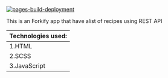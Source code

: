 [![pages-build-deployment](https://github.com/AkshayV30/Forkify-app/actions/workflows/pages/pages-build-deployment/badge.svg)](https://github.com/AkshayV30/Forkify-app/actions/workflows/pages/pages-build-deployment)

This is an Forkify app that have alist of recipes using REST API

| Technologies used: |
| ------------------ |
| 1.HTML             |
| 2.SCSS             |
| 3.JavaScript       |
